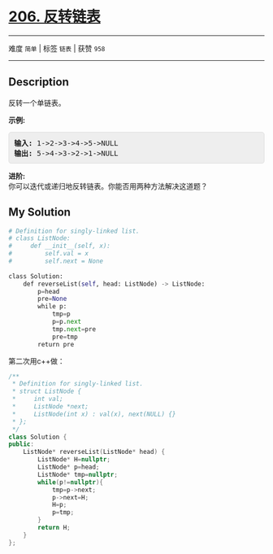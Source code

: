 # [206. 反转链表](https://leetcode-cn.com/problems/reverse-linked-list/)

---

难度 `简单` | 标签 `链表`  | 获赞 `958`

---

## Description

<style>
section pre{
    background-color: #eee;
    border: 1px solid #ddd;
    padding:10px;
    border-radius: 5px;
}
</style>
<section>
<p>反转一个单链表。</p>
<p><strong>示例:</strong></p>
<pre><strong>输入:</strong> 1-&gt;2-&gt;3-&gt;4-&gt;5-&gt;NULL
<strong>输出:</strong> 5-&gt;4-&gt;3-&gt;2-&gt;1-&gt;NULL</pre>
<p><strong>进阶:</strong><br>
你可以迭代或递归地反转链表。你能否用两种方法解决这道题？</p>
</section>

## My Solution

```python
# Definition for singly-linked list.
# class ListNode:
#     def __init__(self, x):
#         self.val = x
#         self.next = None
 
class Solution:
    def reverseList(self, head: ListNode) -> ListNode:
        p=head
        pre=None
        while p:
            tmp=p
            p=p.next
            tmp.next=pre
            pre=tmp
        return pre
```

第二次用c++做：

```cpp
/**
 * Definition for singly-linked list.
 * struct ListNode {
 *     int val;
 *     ListNode *next;
 *     ListNode(int x) : val(x), next(NULL) {}
 * };
 */
class Solution {
public:
    ListNode* reverseList(ListNode* head) {
        ListNode* H=nullptr;
        ListNode* p=head;
        ListNode* tmp=nullptr;
        while(p!=nullptr){
            tmp=p->next;
            p->next=H;
            H=p;
            p=tmp;
        }
        return H;
    }
};
```

